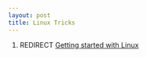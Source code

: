 ```yaml
---
layout: post 
title: Linux Tricks
---
```


1.  REDIRECT [Getting started with
    Linux](Getting_started_with_Linux "wikilink")
